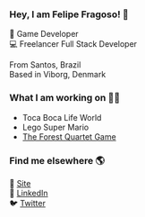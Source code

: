 ### Hey, I am Felipe Fragoso! 👋

👾 Game Developer<br>
💻 Freelancer Full Stack Developer<br>

From Santos, Brazil<br>
Based in Viborg, Denmark<br>

### What I am working on 👨‍💻

- Toca Boca Life World
- Lego Super Mario
- <a href="https://www.theforestquartet.org/">The Forest Quartet Game</a>

### Find me elsewhere 🌎

🚀 <a href="http://fdfragoso.github.io/">Site</a><br>
💼 <a href="https://www.linkedin.com/in/fdfragoso">LinkedIn</a><br>
🐦 <a href="https://www.twitter.com/fdfragoso">Twitter</a><br>

<!--
**fdfragoso/fdfragoso** is a ✨ _special_ ✨ repository because its `README.md` (this file) appears on your GitHub profile.


- 🔭 I’m currently working on ...
- 🌱 I’m currently learning ...
- 👯 I’m looking to collaborate on ...
- 🤔 I’m looking for help with ...
- 💬 Ask me about ...
- 📫 How to reach me: ...
- 😄 Pronouns: ...
- ⚡ Fun fact: ...
-->
